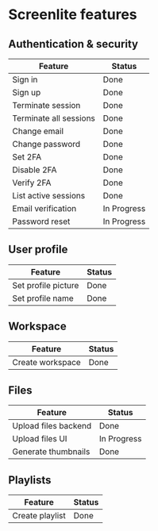 # Screenlite features

## Authentication & security

| Feature                  | Status        |
|--------------------------|---------------|
| Sign in                  | Done          |
| Sign up                  | Done          |
| Terminate session        | Done          |
| Terminate all sessions   | Done          |
| Change email             | Done          |
| Change password          | Done          |
| Set 2FA                  | Done          |
| Disable 2FA              | Done          |
| Verify 2FA               | Done          |
| List active sessions     | Done          |
| Email verification       | In Progress   |
| Password reset           | In Progress   |

## User profile

| Feature                  | Status |
|--------------------------|--------|
| Set profile picture      | Done   |
| Set profile name         | Done   |

## Workspace

| Feature                  | Status |
|--------------------------|--------|
| Create workspace         | Done   |

## Files

| Feature                  | Status        |
|--------------------------|---------------|
| Upload files backend     | Done          |
| Upload files UI          | In Progress   |
| Generate thumbnails      | Done          |

## Playlists

| Feature                  | Status        |
|--------------------------|---------------|
| Create playlist          | Done          |
